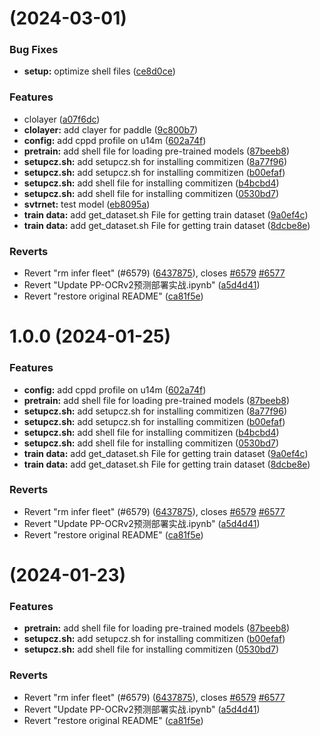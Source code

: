 #  (2024-03-01)


### Bug Fixes

* **setup:** optimize shell files ([ce8d0ce](https://github.com/CharmingHue/PaddleOCR/commit/ce8d0ce70b7dafabb34157ad934400740eed2164))


### Features

* clolayer ([a07f6dc](https://github.com/CharmingHue/PaddleOCR/commit/a07f6dc7f4c022beadf3a1357e591fe06ad73ff3))
* **clolayer:** add clayer for paddle ([9c800b7](https://github.com/CharmingHue/PaddleOCR/commit/9c800b7c8ccd8205ed4075a7ca9cbeb60d4d08de))
* **config:** add cppd profile on u14m ([602a74f](https://github.com/CharmingHue/PaddleOCR/commit/602a74f4fe8734ed5e4ea12c8ec13e5af50f0394))
* **pretrain:** add shell file for loading pre-trained models ([87beeb8](https://github.com/CharmingHue/PaddleOCR/commit/87beeb8202ab9a6c464655f341544f9322110d76))
* **setupcz.sh:** add setupcz.sh for installing commitizen ([8a77f96](https://github.com/CharmingHue/PaddleOCR/commit/8a77f962ef9fcfb1be4a4acb59ac9fb3ddf2623b))
* **setupcz.sh:** add setupcz.sh for installing commitizen ([b00efaf](https://github.com/CharmingHue/PaddleOCR/commit/b00efaf31ee03aa8c94548f51c9924e2ecc23acd))
* **setupcz.sh:** add shell file for installing commitizen ([b4bcbd4](https://github.com/CharmingHue/PaddleOCR/commit/b4bcbd42727796949008ee18722ba02f0bc3db2f))
* **setupcz.sh:** add shell file for installing commitizen ([0530bd7](https://github.com/CharmingHue/PaddleOCR/commit/0530bd791a837bc51275cef54b6f5543ef1e9e35))
* **svtrnet:** test model ([eb8095a](https://github.com/CharmingHue/PaddleOCR/commit/eb8095aa6a76d5395a31bed894f432c298ae8eb2))
* **train data:** add get_dataset.sh File for getting train dataset ([9a0ef4c](https://github.com/CharmingHue/PaddleOCR/commit/9a0ef4c6873fedd5e0e74cde25ce2f2276bdd33c))
* **train data:** add get_dataset.sh File for getting train dataset ([8dcbe8e](https://github.com/CharmingHue/PaddleOCR/commit/8dcbe8e66cb52c90fafd9de4d876783d68bf5d8d))


### Reverts

* Revert "rm infer fleet" (#6579) ([6437875](https://github.com/CharmingHue/PaddleOCR/commit/6437875ba37c978a6c3f0fe4dcdf448016743dc7)), closes [#6579](https://github.com/CharmingHue/PaddleOCR/issues/6579) [#6577](https://github.com/CharmingHue/PaddleOCR/issues/6577)
* Revert "Update PP-OCRv2预测部署实战.ipynb" ([a5d4d41](https://github.com/CharmingHue/PaddleOCR/commit/a5d4d416b60e4bc161f8d877be52a0763594ee51))
* Revert "restore original README" ([ca81f5e](https://github.com/CharmingHue/PaddleOCR/commit/ca81f5ee5970271b23099b8f3a03c402ce01b623))



# 1.0.0 (2024-01-25)


### Features

* **config:** add cppd profile on u14m ([602a74f](https://github.com/CharmingHue/PaddleOCR/commit/602a74f4fe8734ed5e4ea12c8ec13e5af50f0394))
* **pretrain:** add shell file for loading pre-trained models ([87beeb8](https://github.com/CharmingHue/PaddleOCR/commit/87beeb8202ab9a6c464655f341544f9322110d76))
* **setupcz.sh:** add setupcz.sh for installing commitizen ([8a77f96](https://github.com/CharmingHue/PaddleOCR/commit/8a77f962ef9fcfb1be4a4acb59ac9fb3ddf2623b))
* **setupcz.sh:** add setupcz.sh for installing commitizen ([b00efaf](https://github.com/CharmingHue/PaddleOCR/commit/b00efaf31ee03aa8c94548f51c9924e2ecc23acd))
* **setupcz.sh:** add shell file for installing commitizen ([b4bcbd4](https://github.com/CharmingHue/PaddleOCR/commit/b4bcbd42727796949008ee18722ba02f0bc3db2f))
* **setupcz.sh:** add shell file for installing commitizen ([0530bd7](https://github.com/CharmingHue/PaddleOCR/commit/0530bd791a837bc51275cef54b6f5543ef1e9e35))
* **train data:** add get_dataset.sh File for getting train dataset ([9a0ef4c](https://github.com/CharmingHue/PaddleOCR/commit/9a0ef4c6873fedd5e0e74cde25ce2f2276bdd33c))
* **train data:** add get_dataset.sh File for getting train dataset ([8dcbe8e](https://github.com/CharmingHue/PaddleOCR/commit/8dcbe8e66cb52c90fafd9de4d876783d68bf5d8d))


### Reverts

* Revert "rm infer fleet" (#6579) ([6437875](https://github.com/CharmingHue/PaddleOCR/commit/6437875ba37c978a6c3f0fe4dcdf448016743dc7)), closes [#6579](https://github.com/CharmingHue/PaddleOCR/issues/6579) [#6577](https://github.com/CharmingHue/PaddleOCR/issues/6577)
* Revert "Update PP-OCRv2预测部署实战.ipynb" ([a5d4d41](https://github.com/CharmingHue/PaddleOCR/commit/a5d4d416b60e4bc161f8d877be52a0763594ee51))
* Revert "restore original README" ([ca81f5e](https://github.com/CharmingHue/PaddleOCR/commit/ca81f5ee5970271b23099b8f3a03c402ce01b623))



#  (2024-01-23)


### Features

* **pretrain:** add shell file for loading pre-trained models ([87beeb8](https://github.com/CharmingHue/PaddleOCR/commit/87beeb8202ab9a6c464655f341544f9322110d76))
* **setupcz.sh:** add setupcz.sh for installing commitizen ([b00efaf](https://github.com/CharmingHue/PaddleOCR/commit/b00efaf31ee03aa8c94548f51c9924e2ecc23acd))
* **setupcz.sh:** add shell file for installing commitizen ([0530bd7](https://github.com/CharmingHue/PaddleOCR/commit/0530bd791a837bc51275cef54b6f5543ef1e9e35))


### Reverts

* Revert "rm infer fleet" (#6579) ([6437875](https://github.com/CharmingHue/PaddleOCR/commit/6437875ba37c978a6c3f0fe4dcdf448016743dc7)), closes [#6579](https://github.com/CharmingHue/PaddleOCR/issues/6579) [#6577](https://github.com/CharmingHue/PaddleOCR/issues/6577)
* Revert "Update PP-OCRv2预测部署实战.ipynb" ([a5d4d41](https://github.com/CharmingHue/PaddleOCR/commit/a5d4d416b60e4bc161f8d877be52a0763594ee51))
* Revert "restore original README" ([ca81f5e](https://github.com/CharmingHue/PaddleOCR/commit/ca81f5ee5970271b23099b8f3a03c402ce01b623))




